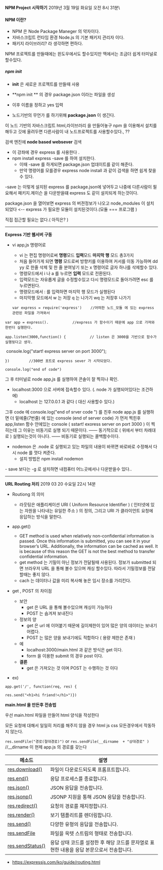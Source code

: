 **NPM Project 시작하기**									 2019년 3월 19일 화요일 오전 8시 31분\

#### NPM 이란?

- NPM 은 Node Package Maneger 의 약자이다.
- 자바스크립트 런타임 환경 Node.js 의 기본 패키지 관리자 이다.
- 패키지 라이브러리? 라 생각하면 편하다.

NPM 프로젝트를 만들때에는 윈도우에서도 할수있지만 맥에서는 조금더 쉽게 터미널로 할수있다.

##### npm init 

- **init** 은 새로운 프로젝트를 만들때 사용 
- **npm init ** 의 경우 package.json 이라는 파일을 생성

- 이후 이름을 정하고 yes 입력

- 노드기반의 무언가 를 하기위해  **package.json** 이 생긴다.

이 노드 기반의 자바스크립트 html,라이브러리 을 만들어놓구  npm 을 이용해서 설치를 해두고 깃에 올려두면 다른사람이 내 노드프로젝트를 사용할수있다., ?? 

검색 엔진에 **node based websever** 검색 

- 이 강좌에 경우 express 를 사용한다 .
- npm install express -save 를 하여 설치한다.
  - 이때 -save 를 하게되면 package.json 업데이트를 같이 해준다.
  - 만약 명령어를 모를경우 express node install 과 같이 검색을 하면 쉽게 찾을수 있다.

-save 는 이렇게 설치된 express 를 package.json에 넣어두고 나중에 다른사람이 필요해서 패키지.제이슨 을 다운받을떄 express 도 같이 설치되게 하는것이다.

package.json 을 열어보면 express 의 버젼정보가 나오고 node_modules 이 설치되었다 <-- express 가 필요한 모듈이 설치된것이다.(모듈 === 프로그램 )

직접 접근할 필요는 없다.( 아직은? )

------

**Express 기반 웹서버 구동**

- vi app,js 명령어로 

  -  vi 는 편집 명령어로써 **명령**모드 **입력**모드 **마지막 행** 모드 총3가지
  - 처음 들어가게 되면 **명령** 모드로써 방향키를 이용하여 커서를 이동 가능하며 dd yy 로 한줄 삭제 및 한 줄 분여넣기 또는 x 명령어로 글자 하나를 삭제할수 있다.
  - 명령모드에서 i 나 a 를 누르면 **입력** 모드로 전환된다.
  - 입력모드는 자유롭게 글을 수정할수있고 다시 명령모드로 돌아가려면 esc 를 누르면된다.
  - 명령모드에서 : 를 입력하면 마지막 행 모드가 실행된다
  - 마지막행 모드에서 w 는 저장 q 는 나가기 wq 는 저장후 나가기

  `var express = require('express')    //어떠한 노드_모듈 에 있는 express 관련된 파일을 가져와서` 

`var app = express().   		//express 가 함수이기 때문에 app 으로 가져와 한번더 실행한다.`

`app.listen(3000,function() {       	// listen 은 3000을 기반으로 함수가 실행됫다고 생각.`

​    console.log("start! express server on port 3000");

`})        	//300번 포트로 express sever 가 시작되었다.`

`console.log("end of code")` 

그 후 터미널로 node app,js 를 실행하여 콘솔이 잘 찍히나 확인.

- localhost:3000 으로 서버에 접속할수 있다. (. node 가 실행되어있다는 조건하에)  
  - localhost 는 127.0.0.1 과 같다 ( 대신 사용할수 있다.)

그후 code 에 console.log("end of srver code ") 를 친후 node app.js 를 실행하면  더 밑에줄(7번줄) 에 있는 console (end of server code) 가 먼저 찍힌후 app,listen 함수 안에있는 console ( sstart! exoress server on port 3000 ) 이 찍히는데 그 이유는 비동기로 실행 되기 때문이다. —— 동기적으로 ( 위에서 부터 차례대로 ) 실행되는것이 아니다. —— 비동기로 실행되는 콜백함수이다.

- nodemon 은 .node 로 실행되고 있는 파일의 내용이 바뀌면 바로바로 수정해서 다시 node 를 껏다 켜준다.
  - 설치 방법은 npm install nodemon 

\- save 보다는 -g 로 설치하면 내컴퓨터 어느곳에서나 다운받을수 있다..

------

**URL Routing 처리**														2019 03 20 수요일 22시 14분

- Routiong 의 의미

  -  라웃팅은 애플리케이션 URI ( Uniform Resource Identifier ) ( 인터넷에 있는 자원을 나타내는 유일한 주소 ) 의 정의, 그리고 URI 가 클라이언트 요청에 응답하는 방식을 말한다.

  

- app.get()
  - GET method is used when relatively non-confidential information is passed. Once this information is submitted, you can see it in your browser’s URL. Additionally, the information can be cached as well. It is because of this reason the GET is not the best method to transfer confidential information.
  - get method 는 기밀이 아닌 정보가 전달될때 사용된다. 정보가 submitted 되면 브라우저 URL 을 통해 볼수 있으며 캐싱 할수있다. 따라서 기밀정보를 전달할때는 좋지 않다.
  - cach 는 데이터나 값을 미리 복사해 놓은 임시 장소를 가리킨다.
- get , POST 의 차이점
  - 보안
    - get 은 URL 을 통해 볼수있으며 캐싱이 가능하다
    - POST 는 숨겨져  보내진다
  - 정보의 양
    - get 은 url 에 이어붙기 때문에 길이제한이 있어 많은 양의 데이터는 보내기 어렵다.
    - POST 는 많은 양을 보내기에도 적합하다 ( 용량 제한은 존재 )
  - 예
    - localhost:3000/main.html 과 같은 방식은 get 이다.
    - form 을 이용한 submit 의 경우 post 이다.
  - **결론**
    -  get 은 가져오는 것 이며 POST 는 수행하는 것 이다

- ex)

`app.get('/', function(req, res) { `

`res.send("<h1>hi friend!</h1>")})`



**main.html 을 만든후 전송법**



우선 main.html 파일을 만들어 html 양식을 작성한다 

모든 요청에 대해서 일일히 처리를 해주지 않을 경우 html js css 모든경우에서 작동하지 않는다.



`res.sendFile("경로(절대경로)")` or `res.sendFile(__dirname  + "상대경로" )` //__dirname 이 현제 app.js 의 경로를 갖는다 



| 메소드                                                       | 설명                                                         |
| ------------------------------------------------------------ | ------------------------------------------------------------ |
| [res.download()](https://expressjs.com/ko/4x/api.html#res.download) | 파일이 다운로드되도록 프롬프트합니다.                        |
| [res.end()](https://expressjs.com/ko/4x/api.html#res.end)    | 응답 프로세스를 종료합니다.                                  |
| [res.json()](https://expressjs.com/ko/4x/api.html#res.json)  | JSON 응답을 전송합니다.                                      |
| [res.jsonp()](https://expressjs.com/ko/4x/api.html#res.jsonp) | JSONP 지원을 통해 JSON 응답을 전송합니다.                    |
| [res.redirect()](https://expressjs.com/ko/4x/api.html#res.redirect) | 요청의 경로를 재지정합니다.                                  |
| [res.render()](https://expressjs.com/ko/4x/api.html#res.render) | 보기 템플리트를 렌더링합니다.                                |
| [res.send()](https://expressjs.com/ko/4x/api.html#res.send)  | 다양한 유형의 응답을 전송합니다.                             |
| [res.sendFile](https://expressjs.com/ko/4x/api.html#res.sendFile) | 파일을 옥텟 스트림의 형태로 전송합니다.                      |
| [res.sendStatus()](https://expressjs.com/ko/4x/api.html#res.sendStatus) | 응답 상태 코드를 설정한 후 해당 코드를 문자열로 표현한 내용을 응답 본문으로서 전송합니다. |

- https://expressjs.com/ko/guide/routing.html